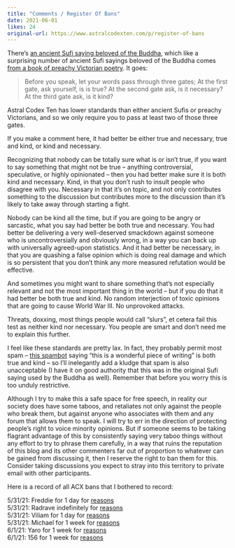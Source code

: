 ```yaml
---
title: "Comments / Register Of Bans"
date: 2021-06-01
likes: 24
original-url: https://www.astralcodexten.com/p/register-of-bans
---
```

There’s [an ancient Sufi saying ](https://towardsenlightment.wordpress.com/2012/08/28/is-it/)[beloved of the Buddha](http://tinybuddha.com/wisdom-quotes/if-you-propose-to-speak-always-ask-yourself-is-it-true-is-it-necessary-is-it-kind/), which like a surprising number of ancient Sufi sayings beloved of the Buddha comes [from a book of preachy Victorian poetry](http://www.fakebuddhaquotes.com/if-you-propose-to-speak-always-ask-yourself-is-it-true-is-it-necessary-is-it-kind/). It goes:

> Before you speak, let your words pass through three gates; At the first gate, ask yourself, is is true? At the second gate ask, is it necessary? At the third gate ask, is it kind?

Astral Codex Ten has lower standards than either ancient Sufis or preachy Victorians, and so we only require you to pass at least two of those three gates.

If you make a comment here, it had better be either true and necessary, true and kind, or kind and necessary.

Recognizing that nobody can be totally sure what is or isn’t true, if you want to say something that might not be true – anything controversial, speculative, or highly opinionated – then you had better make sure it is both kind and necessary. Kind, in that you don’t rush to insult people who disagree with you. Necessary in that it’s on topic, and not only contributes something to the discussion but contributes more to the discussion than it’s likely to take away through starting a fight.

Nobody can be kind all the time, but if you are going to be angry or sarcastic, what you say had better be both true and necessary. You had better be delivering a very well-deserved smackdown against someone who is uncontroversially and obviously wrong, in a way you can back up with universally agreed-upon statistics. And it had better be necessary, in that you are quashing a false opinion which is doing real damage and which is so persistent that you don’t think any more measured refutation would be effective.

And sometimes you might want to share something that’s not especially relevant and not the most important thing in the world – but if you do that it had better be both true and kind. No random interjection of toxic opinions that are going to cause World War III. No unprovoked attacks.

Threats, doxxing, most things people would call “slurs”, et cetera fail this test as neither kind nor necessary. You people are smart and don’t need me to explain this further.

I feel like these standards are pretty lax. In fact, they probably permit most spam – [this spambot](https://slatestarcodex.com/sample-page/#comment-42588) saying “this is a wonderful piece of writing” is both true and kind – so I’ll inelegantly add a kludge that spam is also unacceptable (I have it on good authority that this was in the original Sufi saying used by the Buddha as well). Remember that before you worry this is too unduly restrictive.

Although I try to make this a safe space for free speech, in reality our society does have some taboos, and retaliates not only against the people who break them, but against anyone who associates with them and any forum that allows them to speak. I will try to err in the direction of protecting people’s right to voice minority opinions. But if someone seems to be taking flagrant advantage of this by consistently saying very taboo things without any effort to try to phrase them carefully, in a way that ruins the reputation of this blog and its other commenters far out of proportion to whatever can be gained from discussing it, then I reserve the right to ban them for this. Consider taking discussions you expect to stray into this territory to private email with other participants.

Here is a record of all ACX bans that I bothered to record:

5/31/21: Freddie for 1 day for [reasons](https://astralcodexten.substack.com/p/open-thread-174#comment-2082976)  
5/31/21: Radrave indefinitely for [reasons](https://astralcodexten.substack.com/p/open-thread-174#comment-2088048)  
5/31/21: Viliam for 1 day for [reasons ](https://astralcodexten.substack.com/p/open-thread-174#comment-2088050)  
5/31/21: Michael for 1 week for [reasons](https://astralcodexten.substack.com/p/open-thread-174#comment-2081555)   
6/1/21: Yaro for 1 week for [reasons](https://astralcodexten.substack.com/p/moral-costs-of-chicken-vs-beef#comment-2091858)  
6/1/21: 156 for 1 week for [reasons](https://astralcodexten.substack.com/p/moral-costs-of-chicken-vs-beef#comment-2091906)
